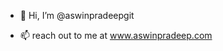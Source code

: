 - 👋 Hi, I’m @aswinpradeepgit

- 📫 reach out to me at www.aswinpradeep.com

<!---
aswinpradeepgit/aswinpradeepgit is a ✨ special ✨ repository because its `README.md` (this file) appears on your GitHub profile.
You can click the Preview link to take a look at your changes.
--->
